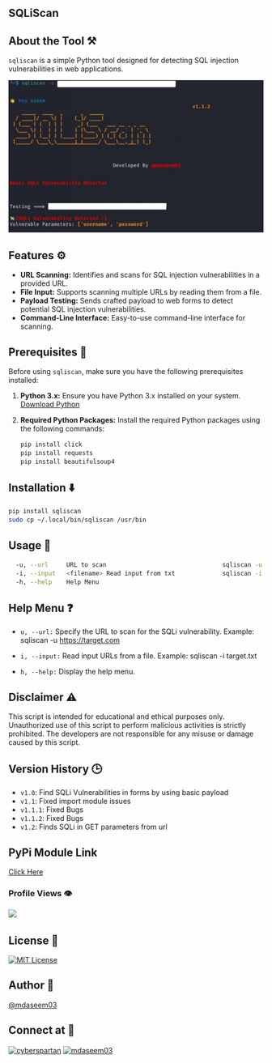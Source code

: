 ## SQLiScan

## About the Tool ⚒️

`sqliscan` is a simple Python tool designed for detecting SQL injection vulnerabilities in web applications.


![Tool](assets/images/sqliscan.jpg)

## Features ⚙️

- **URL Scanning:** Identifies and scans for SQL injection vulnerabilities in a provided URL.
- **File Input:** Supports scanning multiple URLs by reading them from a file.
- **Payload Testing:** Sends crafted payload to web forms to detect potential SQL injection vulnerabilities.
- **Command-Line Interface:** Easy-to-use command-line interface for scanning.

## Prerequisites 🧩

Before using `sqliscan`, make sure you have the following prerequisites installed:

1. **Python 3.x:** Ensure you have Python 3.x installed on your system. [Download Python](https://www.python.org/downloads/)

2. **Required Python Packages:** Install the required Python packages using the following commands:
   ```bash
   pip install click
   pip install requests
   pip install beautifulsoup4


## Installation ⬇️

```bash
pip install sqliscan
sudo cp ~/.local/bin/sqliscan /usr/bin
```

## Usage 🚀

```bash
  -u, --url     URL to scan                                sqliscan -u https://target.com                
  -i, --input   <filename> Read input from txt             sqliscan -i target.txt                         
  -h, --help    Help Menu

```

## Help Menu ❓

- `u, --url:` Specify the URL to scan for the SQLi vulnerability.
Example:  sqliscan -u https://target.com 

- `i, --input:` Read input URLs from a file.
Example: sqliscan -i target.txt  

- `h, --help:` Display the help menu.

## Disclaimer ⚠️
This script is intended for educational and ethical purposes only. Unauthorized use of this script to perform malicious activities is strictly prohibited. The developers are not responsible for any misuse or damage caused by this script.

## Version History 🕒
- `v1.0`: Find SQLi Vulnerabilities in forms by using basic payload 
- `v1.1`: Fixed import module issues
- `v1.1.1`: Fixed Bugs
- `v1.1.2`: Fixed Bugs
- `v1.2`: Finds SQLi in GET parameters from url
  
## PyPi Module Link
[Click Here](https://pypi.org/project/sqliscan/)

### Profile Views 👁️
![](https://komarev.com/ghpvc/?username=mdaseem03&color=lightgrey&style=flat-square&label=VIEWS+COUNT)

## License 🪪
[![MIT License](https://img.shields.io/badge/License-MIT-green.svg)](https://choosealicense.com/licenses/mit/)

## Author 👤
[@mdaseem03](https://github.com/mdaseem03)

## Connect at 💬
<a href="https://www.linkedin.com/in/mohammed-aseem%F0%9F%8E%96-11baa6217/" target="blank"><img align="center" src="https://raw.githubusercontent.com/rahuldkjain/github-profile-readme-generator/master/src/images/icons/Social/linked-in-alt.svg" alt="cyberspartan" height="30" width="40" /></a>
<a href="https://www.instagram.com/mdaseem_03" target="blank"><img align="center" src="https://raw.githubusercontent.com/rahuldkjain/github-profile-readme-generator/master/src/images/icons/Social/instagram.svg" alt="mdaseem03" height="30" width="40" /></a>
